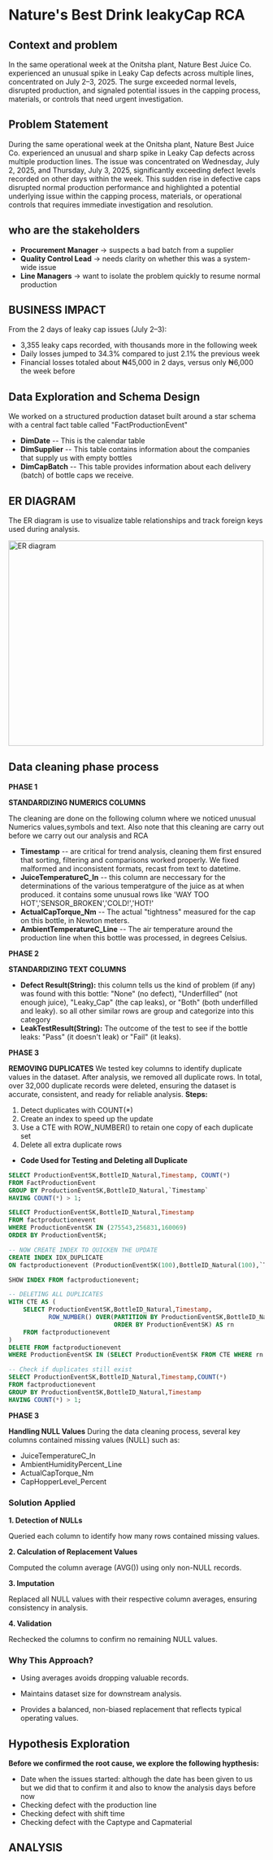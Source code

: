 # Nature's Best Drink leakyCap RCA

## Context and problem
In the same operational week at the Onitsha plant, Nature Best Juice Co. experienced an unusual spike in Leaky Cap defects across multiple lines, concentrated on July 2–3, 2025. The surge exceeded normal levels, disrupted production, and signaled potential issues in the capping process, materials, or controls that need urgent investigation.

## Problem Statement
During the same operational week at the Onitsha plant, Nature Best Juice Co. experienced an unusual and sharp spike in Leaky Cap defects across multiple production lines. The issue was concentrated on Wednesday, July 2, 2025, and Thursday, July 3, 2025, significantly exceeding defect levels recorded on other days within the week. This sudden rise in defective caps disrupted normal production performance and highlighted a potential underlying issue within the capping process, materials, or operational controls that requires immediate investigation and resolution.

## who are the stakeholders
 - **Procurement Manager** → suspects a bad batch from a supplier 
 - **Quality Control Lead** → needs clarity on whether this was a system-wide issue 
 - **Line Managers** → want to isolate the problem quickly to resume normal production

## BUSINESS IMPACT
From the 2 days of leaky cap issues (July 2–3):
 - 3,355 leaky caps recorded, with thousands more in the following week
 - Daily losses jumped to 34.3% compared to just 2.1% the previous week
 - Financial losses totaled about ₦45,000 in 2 days, versus only ₦6,000 the week before

## Data Exploration and Schema Design
We worked on a structured production dataset built around a star schema with a central fact table called "FactProductionEvent"
- **DimDate** -- This is the calendar table
- **DimSupplier** -- This table contains information about the companies that supply us with empty bottles
- **DimCapBatch** -- This table provides information about each delivery (batch) of bottle caps we 
receive. 

## ER DIAGRAM

The ER diagram is use to visualize table relationships and track foreign keys used during analysis.

<img width="502" height="404" alt="ER diagram" src="https://github.com/user-attachments/assets/94f76626-16ae-4a94-88d7-0950338b4ef4" />

## Data cleaning phase process

**PHASE 1**

**STANDARDIZING NUMERICS COLUMNS**
  
The cleaning are done on the following column where we noticed unusual Numerics values,symbols and text.
Also note that this cleaning are carry out before we carry out our analysis and RCA
 - **Timestamp** -- are critical for trend analysis, cleaning them first ensured that sorting, filtering and comparisons worked properly. We fixed malformed and inconsistent formats, recast from text to datetime.
 - **JuiceTemperatureC_In** -- this column are neccessary for the determinations of the various temperatgure of the juice as at when produced. it contains some unusual rows like 'WAY TOO HOT','SENSOR_BROKEN','COLD!','HOT!'
 - **ActualCapTorque_Nm** -- The actual "tightness" measured for the cap on this bottle, in Newton
meters.
 - **AmbientTemperatureC_Line** -- The air temperature around the production line when this 
bottle was processed, in degrees Celsius.  

**PHASE 2**

   **STANDARDIZING TEXT COLUMNS**

- **Defect Result(String):** this column tells us the kind of problem (if any) was found with this bottle: "None" (no defect), 
"Underfilled" (not enough juice), "Leaky_Cap" (the cap leaks), or "Both" (both underfilled and leaky). so all other similar rows are group and categorize into this category
- **LeakTestResult(String):** The outcome of the test to see if the bottle leaks: "Pass" (it doesn't leak) or 
"Fail" (it leaks).

 **PHASE 3**

   **REMOVING DUPLICATES**
We tested key columns to identify duplicate values in the dataset. After analysis, we removed all duplicate rows. In total, over 32,000 duplicate records were deleted, ensuring the dataset is accurate, consistent, and ready for reliable analysis.
  **Steps:**
1. Detect duplicates with COUNT(*)
2. Create an index to speed up the update
3. Use a CTE with ROW_NUMBER() to retain one copy of each duplicate set
4. Delete all extra duplicate rows

 - **Code Used for Testing and Deleting all Duplicate** 

```sql
SELECT ProductionEventSK,BottleID_Natural,Timestamp, COUNT(*)
FROM FactProductionEvent
GROUP BY ProductionEventSK,BottleID_Natural,`Timestamp`
HAVING COUNT(*) > 1;

SELECT ProductionEventSK,BottleID_Natural,Timestamp 
FROM factproductionevent
WHERE ProductionEventSK IN (275543,256831,160069)
ORDER BY ProductionEventSK;

-- NOW CREATE INDEX TO QUICKEN THE UPDATE 
CREATE INDEX IDX_DUPLICATE 
ON factproductionevent (ProductionEventSK(100),BottleID_Natural(100),`Timestamp`);

SHOW INDEX FROM factproductionevent;

-- DELETING ALL DUPLICATES
WITH CTE AS (
    SELECT ProductionEventSK,BottleID_Natural,Timestamp,
           ROW_NUMBER() OVER(PARTITION BY ProductionEventSK,BottleID_Natural,Timestamp
                             ORDER BY ProductionEventSK) AS rn
    FROM factproductionevent
)
DELETE FROM factproductionevent
WHERE ProductionEventSK IN (SELECT ProductionEventSK FROM CTE WHERE rn > 1);

-- Check if duplicates still exist
SELECT ProductionEventSK,BottleID_Natural,Timestamp,COUNT(*)
FROM factproductionevent
GROUP BY ProductionEventSK,BottleID_Natural,Timestamp
HAVING COUNT(*) > 1;
```

 **PHASE 3**
 
**Handling NULL Values**
During the data cleaning process, several key columns contained missing values (NULL) such as:
 - JuiceTemperatureC_In
 - AmbientHumidityPercent_Line
 - ActualCapTorque_Nm
 - CapHopperLevel_Percent

### Solution Applied

 **1. Detection of NULLs**
 
Queried each column to identify how many rows contained missing values.

 **2. Calculation of Replacement Values**
 
Computed the column average (AVG()) using only non-NULL records.

 **3. Imputation**
 
Replaced all NULL values with their respective column averages, ensuring consistency in analysis.

 **4. Validation**
 
Rechecked the columns to confirm no remaining NULL values.

### Why This Approach?

- Using averages avoids dropping valuable records.

- Maintains dataset size for downstream analysis.

- Provides a balanced, non-biased replacement that reflects typical operating values.


## Hypothesis Exploration

 **Before we confirmed the root cause, we explore the following hypthesis:**

 - Date when the issues started: although the date has been given to us but we did that to confirm it and also to know the analysis days before now
 - Checking defect with the production line
 - Checking defect with shift time
 - Checking defect with the Captype and Capmaterial

## ANALYSIS



